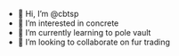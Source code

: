 - 👋 Hi, I’m @cbtsp
- 👀 I’m interested in concrete
- 🌱 I’m currently learning to pole vault
- 💞️ I’m looking to collaborate on fur trading

<!---
cbtsp/cbtsp is a ✨ special ✨ repository because its `README.md` (this file) appears on your GitHub profile.
You can click the Preview link to take a look at your changes.
--->
